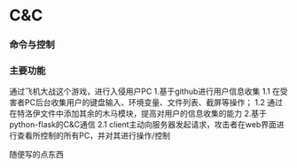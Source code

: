 # C&C

### 命令与控制

### 主要功能
通过飞机大战这个游戏，进行入侵用户PC
1.基于github进行用户信息收集
  1.1 在受害者PC后台收集用户的键盘输入、环境变量、文件列表、截屏等操作；
  1.2 通过在特洛伊文件中添加其余的木马模块，提高对用户的信息收集的能力
2.基于python-flask的C&C通信
  2.1 client主动向服务器发起请求，攻击者在web界面进行查看所控制的所有PC，并对其进行操作/控制












  随便写的点东西
